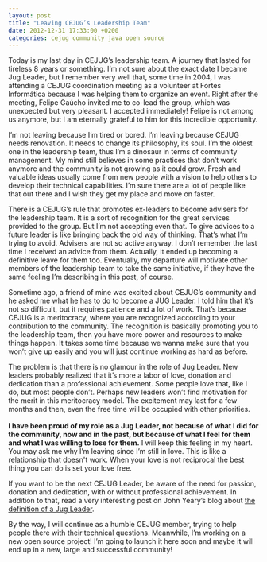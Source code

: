 ```yaml
---
layout: post
title: "Leaving CEJUG’s Leadership Team"
date: 2012-12-31 17:33:00 +0200
categories: cejug community java open source
---
```


Today is my last day in CEJUG’s leadership team. A journey that lasted for
tireless 8 years or something. I’m not sure about the exact date I became Jug
Leader, but I remember very well that, some time in 2004, I was attending a
CEJUG coordination meeting as a volunteer at Fortes Informática because I was
helping them to organize an event. Right after the meeting, Felipe Gaúcho
invited me to co-lead the group, which was unexpected but very pleasant. I
accepted immediately! Felipe is not among us anymore, but I am eternally
grateful to him for this incredible opportunity.

I’m not leaving because I’m tired or bored. I’m leaving because CEJUG needs
renovation. It needs to change its philosophy, its soul. I’m the oldest one in
the leadership team, thus I’m a dinosaur in terms of community management. My
mind still believes in some practices that don’t work anymore and the community
is not growing as it could grow. Fresh and valuable ideas usually come from new
people with a vision to help others to develop their technical capabilities. I’m
sure there are a lot of people like that out there and I wish they get my place
and move on faster.

There is a CEJUG’s rule that promotes ex-leaders to become advisers for the
leadership team. It is a sort of recognition for the great services provided to
the group. But I’m not accepting even that. To give advices to a future leader
is like bringing back the old way of thinking. That’s what I’m trying to avoid.
Advisers are not so active anyway. I don’t remember the last time I received an
advice from them. Actually, it ended up becoming a definitive leave for them
too. Eventually, my departure will motivate other members of the leadership team
to take the same initiative, if they have the same feeling I’m describing in
this post, of course.

Sometime ago, a friend of mine was excited about CEJUG’s community and he asked
me what he has to do to become a JUG Leader. I told him that it’s not so
difficult, but it requires patience and a lot of work. That’s because CEJUG is a
meritocracy, where you are recognized according to your contribution to the
community. The recognition is basically promoting you to the leadership team,
then you have more power and resources to make things happen. It takes some time
because we wanna make sure that you won’t give up easily and you will just
continue working as hard as before.

The problem is that there is no glamour in the role of Jug Leader. New leaders
probably realized that it’s more a labor of love, donation and dedication than a
professional achievement. Some people love that, like I do, but most people
don’t. Perhaps new leaders won’t find motivation for the merit in this
meritocracy model. The excitement may last for a few months and then, even the
free time will be occupied with other priorities.<br/><b><br/></b><b>I have been
proud of my role as a Jug Leader, not because of what I did for the community,
now and in the past, but because of what I feel for them and what I was willing
to lose for them.</b> I will keep this feeling in my heart. You may ask me why
I’m leaving since I’m still in love. This is like a relationship that doesn't
work. When your love is not reciprocal the best thing you can do is set your
love free.

If you want to be the next CEJUG Leader, be aware of the need for passion,
donation and dedication, with or without professional achievement. In addition
to that, read a very interesting post on John Yeary’s blog about
<a href="http://javaevangelist.blogspot.be/2012/11/what-is-definition-of-jug-leader.html">the definition of a Jug Leader</a>.

By the way, I will continue as a humble CEJUG member, trying to help people
there with their technical questions. Meanwhile, I’m working on a new open
source project! I’m going to launch it here soon and maybe it will end up in a
new, large and successful community!
